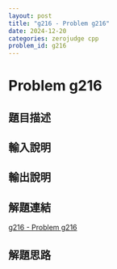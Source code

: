 ```yaml
---
layout: post
title: "g216 - Problem g216"
date: 2024-12-20
categories: zerojudge cpp
problem_id: g216
---
```


# Problem g216

## 題目描述



## 輸入說明



## 輸出說明



## 解題連結

[g216 - Problem g216](https://zerojudge.tw/ShowProblem?problemid=g216)

## 解題思路

